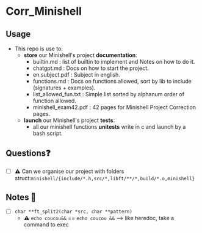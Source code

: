 # Corr_Minishell
## Usage
- This repo is use to:
    - **store** our Minishell's project **documentation**:
        - builtin.md : list of builtin to implement and Notes on how to do it.
        - chatgpt.md : Docs on how to start the project.
        - en.subject.pdf : Subject in english.
        - functions.md : Docs on functions allowed, sort by lib to include (signatures + examples).
        - list_allowed_fun.txt : Simple list sorted by alphanum order of function allowed.
        - minishell_exam42.pdf : 42 pages for Minishell Project Correction pages.
    - **launch** our Minishell's project **tests**:
        - all our minishell functions **unitests** write in c and launch by a bash script.
## Questions❓
- [ ] ⚠️ Can we organise our project with folders struct:`minishell/{include/*.h,src/*,libft/**/*,build/*.o,minishell}`
## Notes 📓  
- [ ] `char **ft_split2(char *src, char **pattern)`
    - ⚠️  `echo coucou&&` == `echo coucou &&` --> like heredoc, take a command to exec
